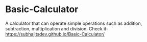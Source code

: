 # Basic-Calculator
A calculator that can operate simple operations such as addition, subtraction, multiplication and division. 
Check it-  https://subhajitsdev.github.io/Basic-Calculator/
